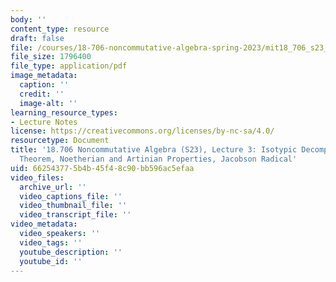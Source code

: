 ```yaml
---
body: ''
content_type: resource
draft: false
file: /courses/18-706-noncommutative-algebra-spring-2023/mit18_706_s23_lec03.pdf
file_size: 1796400
file_type: application/pdf
image_metadata:
  caption: ''
  credit: ''
  image-alt: ''
learning_resource_types:
- Lecture Notes
license: https://creativecommons.org/licenses/by-nc-sa/4.0/
resourcetype: Document
title: '18.706 Noncommutative Algebra (S23), Lecture 3: Isotypic Decomposition, Density
  Theorem, Noetherian and Artinian Properties, Jacobson Radical'
uid: 66254377-5b4b-45f4-8c90-bb596ac5efaa
video_files:
  archive_url: ''
  video_captions_file: ''
  video_thumbnail_file: ''
  video_transcript_file: ''
video_metadata:
  video_speakers: ''
  video_tags: ''
  youtube_description: ''
  youtube_id: ''
---
```

